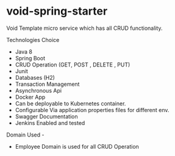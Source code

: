 # void-spring-starter
Void Template micro service which has all CRUD functionality.

Technologies Choice

* Java 8
* Spring Boot
* CRUD Operation (GET, POST , DELETE , PUT)
* Junit
* Databases (H2)
* Transaction Management
* Asynchronous Api
* Docker App
* Can be deployable to Kubernetes container.
* Configurable Via application properties files for different env.
* Swagger Documentation 
* Jenkins Enabled and tested


Domain Used - 

* Employee Domain is used for all CRUD Operation



